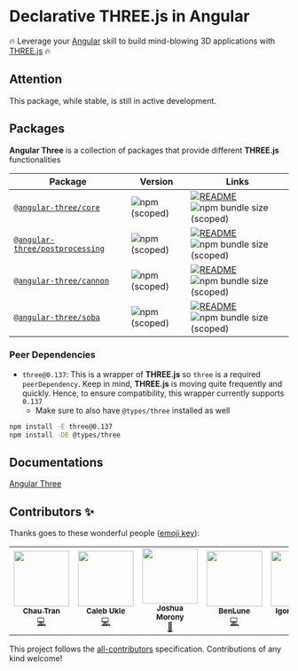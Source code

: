 # Declarative THREE.js in Angular

🔥 Leverage your [Angular](https://angular.io) skill to build mind-blowing 3D applications
with [THREE.js](https://threejs.org) 🔥

## Attention

This package, while stable, is still in active development.

## Packages

**Angular Three** is a collection of packages that provide different **THREE.js** functionalities

| Package                                                                                    | Version                                                                     | Links                                                                                                                                                                                                 |
| ------------------------------------------------------------------------------------------ | --------------------------------------------------------------------------- | ----------------------------------------------------------------------------------------------------------------------------------------------------------------------------------------------------- |
| [`@angular-three/core`](https://npmjs.com/package/@angular-three/core)                     | ![npm (scoped)](https://img.shields.io/npm/v/@angular-three/core)           | [![README](https://img.shields.io/badge/README--green.svg)](/packages/core/README.md) ![npm bundle size (scoped)](https://img.shields.io/bundlephobia/minzip/@angular-three/core)                     |
| [`@angular-three/postprocessing`](https://npmjs.com/package/@angular-three/postprocessing) | ![npm (scoped)](https://img.shields.io/npm/v/@angular-three/postprocessing) | [![README](https://img.shields.io/badge/README--green.svg)](/packages/postprocessing/README.md) ![npm bundle size (scoped)](https://img.shields.io/bundlephobia/minzip/@angular-three/postprocessing) |
| [`@angular-three/cannon`](https://npmjs.com/package/@angular-three/cannon)                 | ![npm (scoped)](https://img.shields.io/npm/v/@angular-three/cannon)         | [![README](https://img.shields.io/badge/README--green.svg)](/packages/cannon/README.md) ![npm bundle size (scoped)](https://img.shields.io/bundlephobia/minzip/@angular-three/cannon)                 |
| [`@angular-three/soba`](https://npmjs.com/package/@angular-three/soba)                     | ![npm (scoped)](https://img.shields.io/npm/v/@angular-three/soba)           | [![README](https://img.shields.io/badge/README--green.svg)](/packages/soba/README.md) ![npm bundle size (scoped)](https://img.shields.io/bundlephobia/minzip/@angular-three/soba)                     |

### Peer Dependencies

- `three@0.137`: This is a wrapper of **THREE.js** so `three` is a required `peerDependency`. Keep in mind, **THREE.js**
  is moving quite frequently and quickly. Hence, to ensure compatibility, this wrapper currently supports `0.137`
    - Make sure to also have `@types/three` installed as well

```bash
npm install -E three@0.137
npm install -DE @types/three
```

## Documentations

[Angular Three](https://angular-three.netlify.app)

## Contributors ✨

Thanks goes to these wonderful people ([emoji key](https://allcontributors.org/docs/en/emoji-key)):

<!-- ALL-CONTRIBUTORS-LIST:START - Do not remove or modify this section -->
<!-- prettier-ignore-start -->
<!-- markdownlint-disable -->
<table>
  <tr>
    <td align="center"><a href="https://github.com/nartc"><img src="https://avatars.githubusercontent.com/u/25516557?v=4?s=100" width="100px;" alt=""/><br /><sub><b>Chau Tran</b></sub></a><br /><a href="https://github.com/nartc/angular-three/commits?author=nartc" title="Code">💻</a></td>
    <td align="center"><a href="https://github.com/barbados-clemens"><img src="https://avatars.githubusercontent.com/u/23272162?v=4?s=100" width="100px;" alt=""/><br /><sub><b>Caleb Ukle</b></sub></a><br /><a href="https://github.com/nartc/angular-three/commits?author=barbados-clemens" title="Code">💻</a></td>
    <td align="center"><a href="https://www.joshmorony.com/"><img src="https://avatars.githubusercontent.com/u/2578009?v=4?s=100" width="100px;" alt=""/><br /><sub><b>Joshua Morony</b></sub></a><br /><a href="https://github.com/nartc/angular-three/commits?author=joshuamorony" title="Documentation">📖</a></td>
    <td align="center"><a href="https://github.com/BenLune"><img src="https://avatars.githubusercontent.com/u/5662714?v=4?s=100" width="100px;" alt=""/><br /><sub><b>BenLune</b></sub></a><br /><a href="https://github.com/nartc/angular-three/commits?author=BenLune" title="Code">💻</a></td>
    <td align="center"><a href="https://github.com/IKatsuba"><img src="https://avatars.githubusercontent.com/u/10637135?v=4?s=100" width="100px;" alt=""/><br /><sub><b>Igor Katsuba</b></sub></a><br /><a href="https://github.com/nartc/angular-three/commits?author=IKatsuba" title="Code">💻</a></td>
  </tr>
</table>

<!-- markdownlint-restore -->
<!-- prettier-ignore-end -->

<!-- ALL-CONTRIBUTORS-LIST:END -->

This project follows the [all-contributors](https://github.com/all-contributors/all-contributors) specification.
Contributions of any kind welcome!
